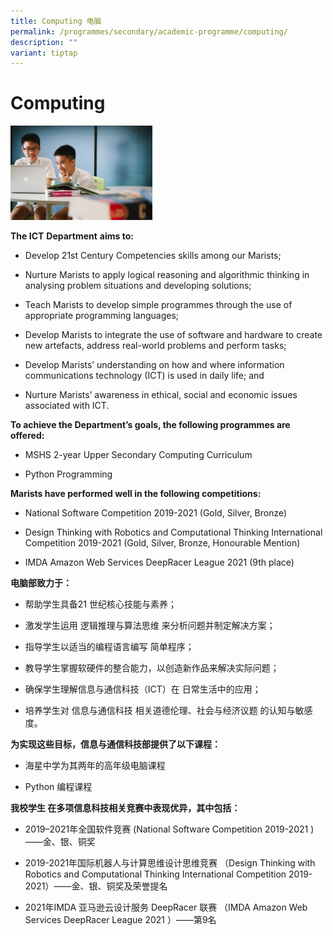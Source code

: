 ```yaml
---
title: Computing 电脑
permalink: /programmes/secondary/academic-programme/computing/
description: ""
variant: tiptap
---
```

<h1>Computing </h1>
<div class="isomer-image-wrapper">
<img style="width:45%" height="auto" width="100%" src="/images/Academic%20Programme/Secondary/computer-science_v1.png">
</div>
<p><strong>The ICT</strong>&nbsp;<strong>Department</strong>&nbsp;<strong>aims to:</strong>
</p>
<ul>
<li>
<p>Develop 21st Century Competencies skills among our Marists;</p>
</li>
<li>
<p>Nurture Marists to apply logical reasoning and algorithmic thinking in
analysing problem situations and developing solutions;</p>
</li>
<li>
<p>Teach Marists to develop simple programmes through the use of appropriate
programming languages;</p>
</li>
<li>
<p>Develop Marists to integrate the use of software and hardware to create
new artefacts, address real-world problems and perform tasks;</p>
</li>
<li>
<p>Develop Marists’ understanding on how and where information communications
technology (ICT) is used in daily life; and</p>
</li>
<li>
<p>Nurture Marists’ awareness in ethical, social and economic issues associated
with ICT.</p>
</li>
</ul>
<p><strong>To achieve the Department’s goals, the following programmes are offered:</strong>
</p>
<ul>
<li>
<p>MSHS 2-year Upper Secondary Computing Curriculum</p>
</li>
<li>
<p>Python Programming</p>
</li>
</ul>
<p><strong>Marists have performed well in the following competitions:</strong>
</p>
<ul>
<li>
<p>National Software Competition 2019-2021 (Gold, Silver, Bronze)</p>
</li>
<li>
<p>Design Thinking with Robotics and Computational Thinking International
Competition 2019-2021 (Gold, Silver, Bronze, Honourable Mention)</p>
</li>
<li>
<p>IMDA Amazon Web Services DeepRacer League 2021 (9th place)</p>
</li>
</ul>
<p></p>
<p><strong>电脑部致力于：</strong>
</p>
<ul>
<li>
<p>帮助学生具备21 世纪核心技能与素养；</p>
</li>
<li>
<p>激发学生运用 逻辑推理与算法思维 来分析问题并制定解决方案；</p>
</li>
<li>
<p>指导学生以适当的编程语言编写 简单程序；</p>
</li>
<li>
<p>教导学生掌握软硬件的整合能力，以创造新作品来解决实际问题；</p>
</li>
<li>
<p>确保学生理解信息与通信科技（ICT）在 日常生活中的应用；</p>
</li>
<li>
<p>培养学生对 信息与通信科技 相关道德伦理、社会与经济议题 的认知与敏感度。</p>
<p></p>
</li>
</ul>
<p><strong>为实现这些目标，信息与通信科技部提供了以下课程：</strong>
</p>
<ul>
<li>
<p>海星中学为其两年的高年级电脑课程</p>
</li>
<li>
<p>Python 编程课程
<br>
</p>
</li>
</ul>
<p><strong>我校学生 在多项信息科技相关竞赛中表现优异，其中包括：</strong>
</p>
<ul>
<li>
<p>2019–2021年全国软件竞赛 (National Software Competition 2019-2021 )——金、银、铜奖</p>
</li>
<li>
<p>2019-2021年国际机器人与计算思维设计思维竞赛 （Design Thinking with Robotics and Computational
Thinking International Competition 2019-2021）——金、银、铜奖及荣誉提名</p>
</li>
<li>
<p>2021年IMDA 亚马逊云设计服务 DeepRacer 联赛 （IMDA Amazon Web Services DeepRacer League
2021 ）——第9名
<br>
</p>
</li>
</ul>
<p></p>